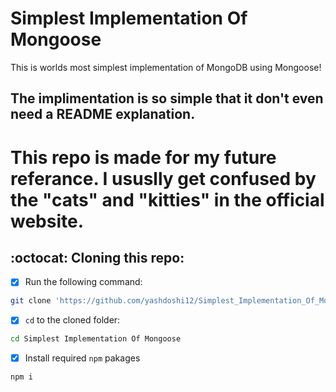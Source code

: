 # Simplest Implementation Of Mongoose
This is worlds most simplest implementation of MongoDB using Mongoose!
## The implimentation is so simple that it don't even need a README explanation. 


# This repo is made for my future referance. I ususlly get confused by the "cats" and "kitties" in the official website. 

## :octocat: Cloning this repo:
- [x] Run the following command:
```bash 
git clone 'https://github.com/yashdoshi12/Simplest_Implementation_Of_Mongoose-CRUD.git' 
```
- [x] `cd` to the cloned folder:
```bash 
cd Simplest Implementation Of Mongoose
```
- [x] Install required `npm` pakages
```bash 
npm i
```
